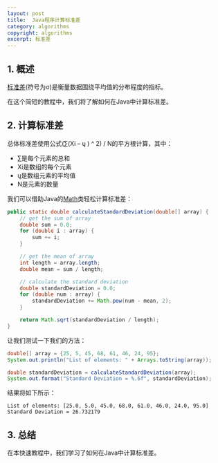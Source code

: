 ```yaml
---
layout: post
title:  Java程序计算标准差
category: algorithms
copyright: algorithms
excerpt: 标准差
---
```


## 1. 概述

[标准差](https://en.wikipedia.org/wiki/Standard_deviation)(符号为σ)是衡量数据围绕平均值的分布程度的指标。

在这个简短的教程中，我们将了解如何在Java中计算标准差。

## 2. 计算标准差

总体标准差使用公式(∑(Xi – ų ) ^ 2) / N的平方根计算，其中：

- ∑是每个元素的总和
- Xi是数组的每个元素
- ų是数组元素的平均值
- N是元素的数量

我们可以借助Java的[Math](https://www.baeldung.com/java-lang-math)类轻松计算标准差：

```java
public static double calculateStandardDeviation(double[] array) {
    // get the sum of array
    double sum = 0.0;
    for (double i : array) {
        sum += i;
    }

    // get the mean of array
    int length = array.length;
    double mean = sum / length;

    // calculate the standard deviation
    double standardDeviation = 0.0;
    for (double num : array) {
        standardDeviation += Math.pow(num - mean, 2);
    }

    return Math.sqrt(standardDeviation / length);
}
```

让我们测试一下我们的方法：

```java
double[] array = {25, 5, 45, 68, 61, 46, 24, 95};
System.out.println("List of elements: " + Arrays.toString(array));

double standardDeviation = calculateStandardDeviation(array);
System.out.format("Standard Deviation = %.6f", standardDeviation);
```

结果将如下所示：

```text
List of elements: [25.0, 5.0, 45.0, 68.0, 61.0, 46.0, 24.0, 95.0]
Standard Deviation = 26.732179
```

## 3. 总结

在本快速教程中，我们学习了如何在Java中计算标准差。